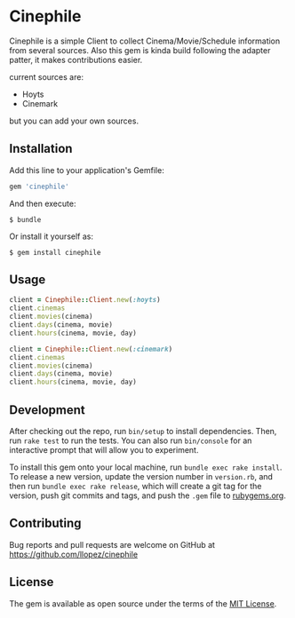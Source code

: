 # Cinephile

Cinephile is a simple Client to collect Cinema/Movie/Schedule information from several sources. 
Also this gem is kinda build following the adapter patter, it makes contributions easier.

current sources are:

- Hoyts 
- Cinemark

but you can add your own sources.

## Installation

Add this line to your application's Gemfile:

```ruby
gem 'cinephile'
```

And then execute:

    $ bundle

Or install it yourself as:

    $ gem install cinephile

## Usage

```ruby
client = Cinephile::Client.new(:hoyts)
client.cinemas
client.movies(cinema)
client.days(cinema, movie)
client.hours(cinema, movie, day)

client = Cinephile::Client.new(:cinemark)
client.cinemas
client.movies(cinema)
client.days(cinema, movie)
client.hours(cinema, movie, day)
```

## Development

After checking out the repo, run `bin/setup` to install dependencies. Then, run `rake test` to run the tests. You can also run `bin/console` for an interactive prompt that will allow you to experiment.

To install this gem onto your local machine, run `bundle exec rake install`. To release a new version, update the version number in `version.rb`, and then run `bundle exec rake release`, which will create a git tag for the version, push git commits and tags, and push the `.gem` file to [rubygems.org](https://rubygems.org).

## Contributing

Bug reports and pull requests are welcome on GitHub at https://github.com/llopez/cinephile


## License

The gem is available as open source under the terms of the [MIT License](http://opensource.org/licenses/MIT).
